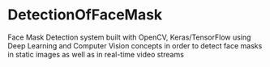 # DetectionOfFaceMask
Face Mask Detection system built with OpenCV, Keras/TensorFlow using Deep Learning and Computer Vision concepts in order to detect face masks in static images as well as in real-time video streams
